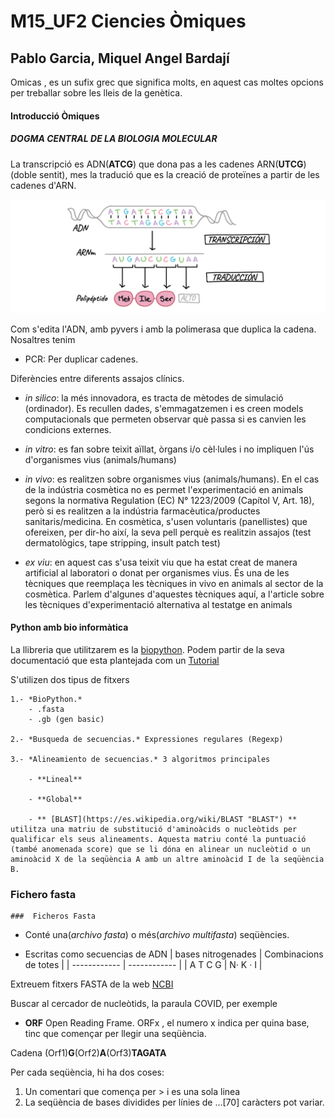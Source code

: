 # M15_UF2 Ciencies Òmiques
## Pablo Garcia, Miquel Angel Bardají

Omicas , es un sufix grec que significa molts, en aquest cas moltes opcions per treballar sobre les lleis de la genètica.


#### Introducció Òmiques


##### DOGMA CENTRAL DE LA BIOLOGIA MOLECULAR

La transcripció es ADN(**ATCG**) que dona pas a les cadenes ARN(**UTCG**) (doble sentit), mes la tradució que es la creació de proteïnes a partir de les cadenes d'ARN.

![[Dogma]](dogma.png "Dogma")



Com s'edita l'ADN, amb pyvers i amb la polimerasa que duplica la cadena.
Nosaltres tenim

* PCR: Per duplicar cadenes.

Diferències entre diferents assajos clínics.


- *in silico*: la més innovadora, es tracta de mètodes de simulació (ordinador). Es recullen dades, s'emmagatzemen i es creen models computacionals que permeten observar què passa si es canvien les condicions externes.

- *in vitro*: es fan sobre teixit aïllat, òrgans i/o cèl·lules i no impliquen l'ús d'organismes vius (animals/humans)
- *in vivo*: es realitzen sobre organismes vius (animals/humans).
En el cas de la indústria cosmètica no es permet l'experimentació en animals segons la normativa Regulation (EC) N° 1223/2009 (Capítol V, Art. 18), però si es realitzen a la indústria farmacèutica/productes sanitaris/medicina. En cosmètica, s'usen voluntaris (panellistes) que ofereixen, per dir-ho així, la seva pell perquè es realitzin assajos (test dermatològics, tape stripping, insult patch test)
- *ex viu*: en aquest cas s'usa teixit viu que ha estat creat de manera artificial al laboratori o donat per organismes vius. És una de les tècniques que reemplaça les tècniques in vivo en animals al sector de la cosmètica. Parlem d'algunes d'aquestes tècniques aquí, a l'article sobre les tècniques d'experimentació alternativa al testatge en animals



#### Python amb bio informàtica

La llibreria que utilitzarem es la [biopython](https://biopython.org/ "biopython"). Podem partir de la seva documentació que esta plantejada com un [Tutorial](http://biopython.org/DIST/docs/tutorial/Tutorial.html "Tutorial")

S'utilizen dos tipus de fitxers

	1.- *BioPython.*
		- .fasta
		- .gb (gen basic)
	
	2.- *Busqueda de secuencias.* Expressiones regulares (Regexp)

	3.- *Alineamiento de secuencias.* 3 algoritmos principales

		- **Lineal**

		- **Global**

		- ** [BLAST](https://es.wikipedia.org/wiki/BLAST "BLAST") ** utilitza una matriu de substitució d'aminoàcids o nucleòtids per qualificar els seus alineaments. Aquesta matriu conté la puntuació (també anomenada score) que se li dóna en alinear un nucleòtid o un aminoàcid X de la seqüència A amb un altre aminoàcid I de la seqüència B.


### Fichero fasta

	###  Ficheros Fasta

- Conté una(*archivo fasta*) o més(*archivo multifasta*) seqüències.

- Escritas como secuencias de ADN
| bases nitrogenades  |  Combinacions de totes  |
| ------------ | ------------ |
|  A T C G |  N· K · I |


Extreuem  fitxers FASTA de la web [NCBI](https://www.ncbi.nlm.nih.gov/ "NCBI")

Buscar al cercador de nucleòtids, la paraula COVID, per exemple

- **ORF** Open Reading Frame. ORFx , el numero x indica per quina base, tinc que començar per llegir una seqüència.

Cadena (Orf1)**G**(Orf2)**A**(Orf3)**TAGATA**

Per cada seqüència, hi ha dos coses:
1. Un comentari que comença per > i es una sola linea
2. La seqüència de bases dividides per línies de ...[70] caràcters pot variar.